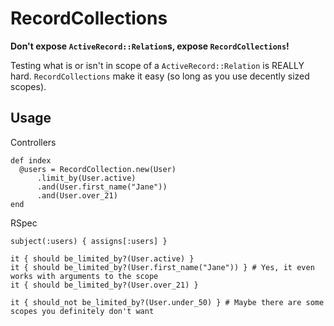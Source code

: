 # RecordCollections

**Don't expose `ActiveRecord::Relation`s, expose `RecordCollections`!**

Testing what is or isn't in scope of a `ActiveRecord::Relation` is REALLY hard. `RecordCollections` make it easy (so long as you use decently sized scopes).

## Usage

Controllers

    def index
      @users = RecordCollection.new(User)
          .limit_by(User.active)
          .and(User.first_name("Jane"))
          .and(User.over_21)
    end


RSpec

    subject(:users) { assigns[:users] }

    it { should be_limited_by?(User.active) }
    it { should be_limited_by?(User.first_name("Jane")) } # Yes, it even works with arguments to the scope
    it { should be_limited_by?(User.over_21) }

    it { should_not be_limited_by?(User.under_50) } # Maybe there are some scopes you definitely don't want
